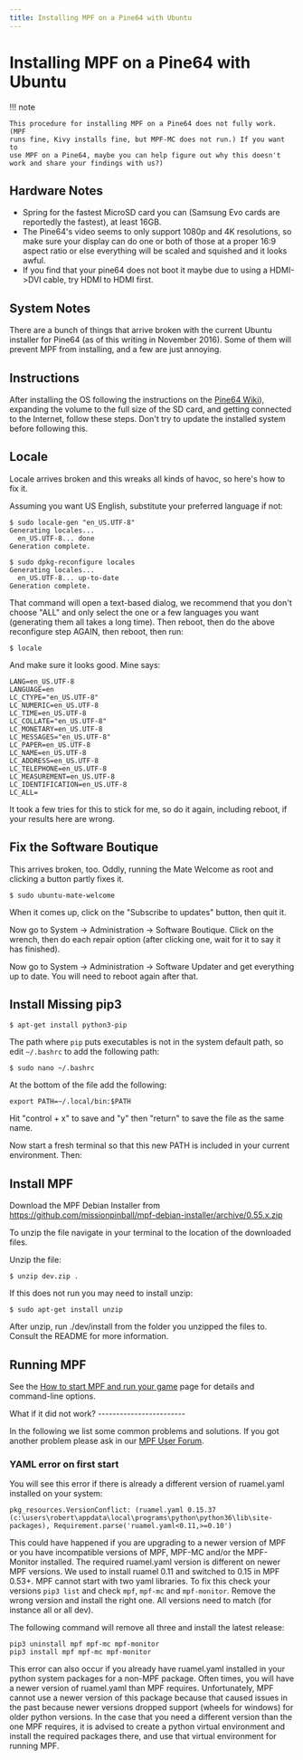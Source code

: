 ```yaml
---
title: Installing MPF on a Pine64 with Ubuntu
---
```


# Installing MPF on a Pine64 with Ubuntu


!!! note

    This procedure for installing MPF on a Pine64 does not fully work. (MPF
    runs fine, Kivy installs fine, but MPF-MC does not run.) If you want to
    use MPF on a Pine64, maybe you can help figure out why this doesn't
    work and share your findings with us?)

## Hardware Notes

* Spring for the fastest MicroSD card you can (Samsung Evo cards are
    reportedly the fastest), at least 16GB.
* The Pine64's video seems to only support 1080p and 4K resolutions,
    so make sure your display can do one or both of those at a proper
    16:9 aspect ratio or else everything will be scaled and squished and
    it looks awful.
* If you find that your pine64 does not boot it maybe due to using a
    HDMI->DVI cable, try HDMI to HDMI first.

## System Notes

There are a bunch of things that arrive broken with the current Ubuntu
installer for Pine64 (as of this writing in November 2016). Some of them
will prevent MPF from installing, and a few are just annoying.

## Instructions

After installing the OS following the instructions on the [Pine64
Wiki](http://wiki.pine64.org/index.php/Main_Page)), expanding the volume
to the full size of the SD card, and getting connected to the Internet,
follow these steps. Don't try to update the installed system before
following this.

## Locale

Locale arrives broken and this wreaks all kinds of havoc, so here's how
to fix it.

Assuming you want US English, substitute your preferred language if not:

``` console
$ sudo locale-gen "en_US.UTF-8"
Generating locales...
  en_US.UTF-8... done
Generation complete.

$ sudo dpkg-reconfigure locales
Generating locales...
  en_US.UTF-8... up-to-date
Generation complete.
```

That command will open a text-based dialog, we recommend that you don't
choose "ALL" and only select the one or a few languages you want
(generating them all takes a long time). Then reboot, then do the above
reconfigure step AGAIN, then reboot, then run:

``` console
$ locale
```

And make sure it looks good. Mine says:

``` console
LANG=en_US.UTF-8
LANGUAGE=en
LC_CTYPE="en_US.UTF-8"
LC_NUMERIC=en_US.UTF-8
LC_TIME=en_US.UTF-8
LC_COLLATE="en_US.UTF-8"
LC_MONETARY=en_US.UTF-8
LC_MESSAGES="en_US.UTF-8"
LC_PAPER=en_US.UTF-8
LC_NAME=en_US.UTF-8
LC_ADDRESS=en_US.UTF-8
LC_TELEPHONE=en_US.UTF-8
LC_MEASUREMENT=en_US.UTF-8
LC_IDENTIFICATION=en_US.UTF-8
LC_ALL=
```

It took a few tries for this to stick for me, so do it again, including
reboot, if your results here are wrong.

## Fix the Software Boutique

This arrives broken, too. Oddly, running the Mate Welcome as root and
clicking a button partly fixes it.

``` console
$ sudo ubuntu-mate-welcome
```

When it comes up, click on the "Subscribe to updates" button, then
quit it.

Now go to System -> Administration -> Software Boutique. Click on the
wrench, then do each repair option (after clicking one, wait for it to
say it has finished).

Now go to System -> Administration -> Software Updater and get
everything up to date. You will need to reboot again after that.

## Install Missing pip3

``` console
$ apt-get install python3-pip
```

The path where `pip` puts executables is not in the system default path,
so edit `~/.bashrc` to add the following path:

``` console
$ sudo nano ~/.bashrc
```

At the bottom of the file add the following:

``` console
export PATH=~/.local/bin:$PATH
```

Hit "control + x" to save and "y" then "return" to save the file
as the same name.

Now start a fresh terminal so that this new PATH is included in your
current environment. Then:

## Install MPF

Download the MPF Debian Installer from
<https://github.com/missionpinball/mpf-debian-installer/archive/0.55.x.zip>

To unzip the file navigate in your terminal to the location of the
downloaded files.

Unzip the file:

``` console
$ unzip dev.zip .
```

If this does not run you may need to install unzip:

``` console
$ sudo apt-get install unzip
```

After unzip, run ./dev/install from the folder you unzipped the files
to. Consult the README for more information.

## Running MPF

See the [How to start MPF and run your game](../../running/index.md) page for details
and command-line options.

What if it did not work? ------------------------

In the following we list some common problems and solutions. If you got
another problem please ask in our [MPF User
Forum](https://groups.google.com/forum/#!forum/mpf-users).

### YAML error on first start

You will see this error if there is already a different version of
ruamel.yaml installed on your system:

``` doscon
pkg_resources.VersionConflict: (ruamel.yaml 0.15.37 (c:\users\robert\appdata\local\programs\python\python36\lib\site-packages), Requirement.parse('ruamel.yaml<0.11,>=0.10')
```

This could have happened if you are upgrading to a newer version of MPF
or you have incompatible versions of MPF, MPF-MC and/or the MPF-Monitor
installed. The required ruamel.yaml version is different on newer MPF
versions. We used to install ruamel 0.11 and switched to 0.15 in MPF
0.53+. MPF cannot start with two yaml libraries. To fix this check your
versions `pip3 list` and check `mpf`, `mpf-mc` and `mpf-monitor`. Remove
the wrong version and install the right one. All versions need to match
(for instance all or all dev).

The following command will remove all three and install the latest
release:

``` doscon
pip3 uninstall mpf mpf-mc mpf-monitor
pip3 install mpf mpf-mc mpf-monitor
```

This error can also occur if you already have ruamel.yaml installed in
your python system packages for a non-MPF package. Often times, you will
have a newer version of ruamel.yaml than MPF requires. Unfortunately,
MPF cannot use a newer version of this package because that caused
issues in the past because newer versions dropped support (wheels for
windows) for older python versions. In the case that you need a
different version than the one MPF requires, it is advised to create a
python virtual environment and install the required packages there, and
use that virtual environment for running MPF.
